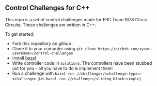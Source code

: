 ## Control Challenges for C++
This repo is a set of control challenges made for FRC Team 1678 Citrus Circuits. These challenges are written in C++.

To get started:
 * Fork this repository on github
 * Clone it to your computer using `git clone https://github.com/<your-username>/control-challenges`
 * Install [bazel](https://www.bazel.io)
 * Write controller code in `solutions`. The controllers have been stubbed out for you - all you have to do is implement
   them!
 * Run a challenge with `bazel run //challenges/<challenge-type>:<challenge>` (i.e. `bazel run
   //challenges/sliding_block:simple`)
